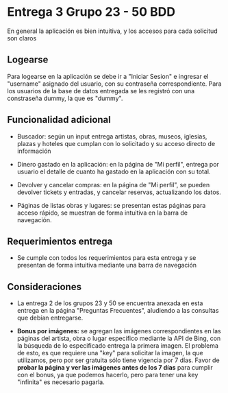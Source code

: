 # Entrega 3 Grupo 23 - 50 BDD

En general la aplicación es bien intuitiva, y los accesos para cada solicitud son claros

## Logearse

Para logearse en la aplicación se debe ir a "Iniciar Sesion" e ingresar el "username" asignado del usuario, con su contraseña correspondiente. 
Para los usuarios de la base de datos entregada se les registró con una constraseña dummy, la que es "dummy".

## Funcionalidad adicional

- Buscador: según un input entrega artistas, obras, museos, iglesias, plazas y hoteles que cumplan con lo solicitado y su acceso directo de información

- Dinero gastado en la aplicación: en la página de "Mi perfil", entrega por usuario el detalle de cuanto ha gastado en la aplicación con su total.

- Devolver y cancelar compras: en la página de "Mi perfil", se pueden devolver tickets y entradas, y cancelar reservas, actualizando los datos.

- Páginas de listas obras y lugares: se presentan estas páginas para acceso rápido, se muestran de forma intuitiva en la barra de navegación. 

## Requerimientos entrega

- Se cumple con todos los requerimientos para esta entrega y se presentan de forma intuitiva mediante una barra de navegación

## Consideraciones

- La entrega 2 de los grupos 23 y 50 se encuentra anexada en esta entrega en la página "Preguntas Frecuentes", aludiendo a las consultas que debían entregarse.

- **Bonus por imágenes:** se agregan las imágenes correspondientes en las páginas del artista, obra o lugar específico mediante la API de Bing, con la búsqueda de lo especificado entrega la primera imagen. El problema de esto, es que requiere una "key" para solicitar la imagen, la que utilizamos, pero por ser gratuita sólo tiene vigencia por 7 días. Favor de **probar la página y ver las imágenes antes de los 7 días** para cumplir con el bonus, ya que podemos hacerlo, pero para tener una key "infinita" es necesario pagarla. 